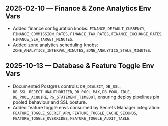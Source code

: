 ## 2025-02-10 — Finance & Zone Analytics Env Vars
- Added finance configuration knobs: `FINANCE_DEFAULT_CURRENCY`, `FINANCE_COMMISSION_RATES`, `FINANCE_TAX_RATES`, `FINANCE_EXCHANGE_RATES`, `FINANCE_SLA_TARGET_MINUTES`.
- Added zone analytics scheduling knobs: `ZONE_ANALYTICS_INTERVAL_MINUTES`, `ZONE_ANALYTICS_STALE_MINUTES`.

## 2025-10-13 — Database & Feature Toggle Env Vars
- Documented Postgres controls: `DB_DIALECT`, `DB_SSL`, `DB_SSL_REJECT_UNAUTHORIZED`, `DB_POOL_MAX`, `DB_POOL_IDLE`, `DB_POOL_ACQUIRE`, `PG_STATEMENT_TIMEOUT`, ensuring deploy pipelines pin pooled behaviour and SSL posture.
- Added feature toggle envs consumed by Secrets Manager integration: `FEATURE_TOGGLE_SECRET_ARN`, `FEATURE_TOGGLE_CACHE_SECONDS`, `FEATURE_TOGGLE_OVERRIDES`, `FEATURE_TOGGLE_AUDIT_TABLE`.

